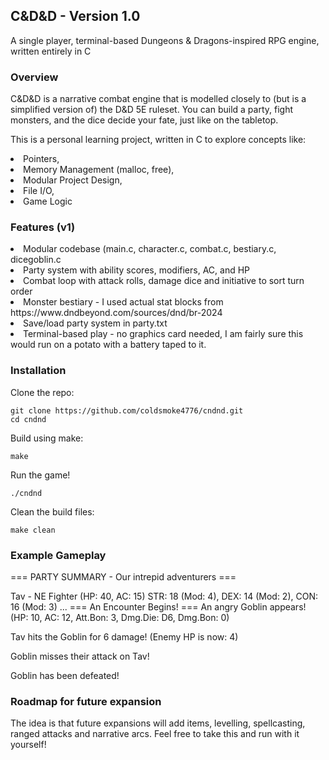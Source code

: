 

<h2>C&D&D - Version 1.0 </h2>

A single player, terminal-based Dungeons & Dragons-inspired RPG engine, written entirely in C

<h3>Overview</h3>

C&D&D is a narrative combat engine that is modelled closely to (but is a simplified version of) the D&D 5E ruleset. You can build a party, fight monsters, and the dice decide your fate, just like on the tabletop.

This is a personal learning project, written in C to explore concepts like:

<li>Pointers,</li>
<li>Memory Management (malloc, free),</li>
<li>Modular Project Design,</li>
<li>File I/O,</li>
<li>Game Logic</li>

<h3>Features (v1)</h3>

<li>Modular codebase (main.c, character.c, combat.c, bestiary.c, dicegoblin.c</li>
<li>Party system with ability scores, modifiers, AC, and HP</li>
<li>Combat loop with attack rolls, damage dice and initiative to sort turn order</li>
<li>Monster bestiary - I used actual stat blocks from https://www.dndbeyond.com/sources/dnd/br-2024 </li>
<li>Save/load party system in party.txt </li>
<li>Terminal-based play - no graphics card needed, I am fairly sure this would run on a potato with a battery taped to it.</li>


<h3>Installation</h3>

Clone the repo:
```
git clone https://github.com/coldsmoke4776/cndnd.git
cd cndnd
```

Build using make:
```
make
```

Run the game!
```
./cndnd
```

Clean the build files:
```
make clean
```


<h3>Example Gameplay</h3>


=== PARTY SUMMARY - Our intrepid adventurers ===

Tav - NE Fighter (HP: 40, AC: 15) STR: 18 (Mod: 4), DEX: 14 (Mod: 2), CON: 16 (Mod: 3) ...
=== An Encounter Begins! === An angry Goblin appears! (HP: 10, AC: 12, Att.Bon: 3, Dmg.Die: D6, Dmg.Bon: 0)

Tav hits the Goblin for 6 damage! (Enemy HP is now: 4)

Goblin misses their attack on Tav!

Goblin has been defeated!

<h3>Roadmap for future expansion</h3>

The idea is that future expansions will add items, levelling, spellcasting, ranged attacks and narrative arcs. Feel free to take this and run with it yourself!

